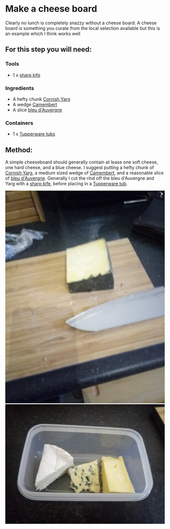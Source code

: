 [Tupperware tubs]:Parts/Tupperware.md
[Cornish Yarg]:missing
[Camembert]:missing
[bleu d'Auvergne]:missing
[sharp kife]:missing


# Make a cheese board

Clearly no lunch is completely snazzy without a cheese board. A cheese board is something you curate from the local selection available but this is an example which I think works well

## For this step you will need:

### Tools

* 1 x  [sharp kife]
### Ingredients

* A hefty chunk [Cornish Yarg]
* A wedge [Camembert]
* A slice [bleu d'Auvergne]
### Containers

* 1 x  [Tupperware tubs]


## Method:

A simple cheeseboard should generally contain at lease one soft cheese, one hard cheese, and a blue cheese. I suggest putting a hefty chunk of [Cornish Yarg], a medium sized wedge of [Camembert], and a reasonable slice of [bleu d'Auvergne]. Generally I cut the rind off the bleu d'Auvergne and Yarg with a [sharp kife], before placing in a [Tupperware tub][Tupperware tubs].

![Cheese Rind](Ims/CheeseRind.jpg "Removing the rind") 
![](Ims/Cheese.jpg "") 